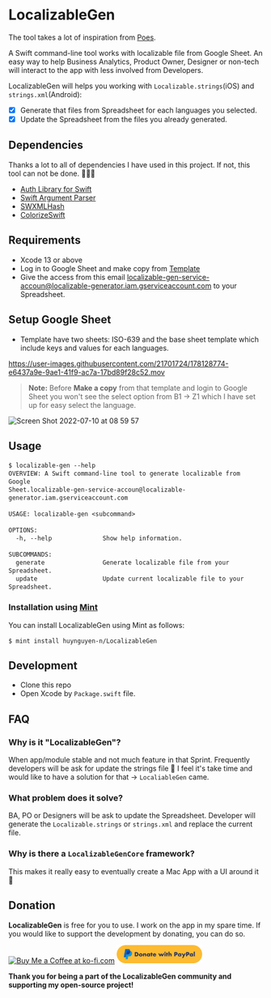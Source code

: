 # LocalizableGen
The tool takes a lot of inspiration from [Poes](https://github.com/AvdLee/Poes).

A Swift command-line tool works with localizable file from Google Sheet. An easy way to help Business Analytics, Product Owner, Designer or non-tech will interact to the app with less involved from Developers.

LocalizableGen will helps you working with `Localizable.strings`(iOS) and `strings.xml`(Android):

- [x] Generate that files from Spreadsheet for each languages you selected.
- [x] Update the Spreadsheet from the files you already generated.

## Dependencies

Thanks a lot to all of dependencies I have used in this project. If not, this tool can not be done. 🙏🙏🙏

- [Auth Library for Swift](https://github.com/googleapis/google-auth-library-swift)
- [Swift Argument Parser](https://github.com/apple/swift-argument-parser)
- [SWXMLHash](https://github.com/drmohundro/SWXMLHash.git)
- [ColorizeSwift](https://github.com/mtynior/ColorizeSwift.git)

## Requirements

- Xcode 13 or above
- Log in to Google Sheet and make copy from [Template](https://docs.google.com/spreadsheets/d/1C2L-fsw-MiAyXdjzYl867UZfyjHFPpA5STBi88M26oo)
- Give the access from this email localizable-gen-service-accoun@localizable-generator.iam.gserviceaccount.com to your Spreadsheet.

## Setup Google Sheet

- Template have two sheets: ISO-639 and the base sheet template which include keys and values for each languages.

https://user-images.githubusercontent.com/21701724/178128774-e6437a9e-9ae1-41f9-ac7a-17bd89f28c52.mov



> **Note:** Before **Make a copy** from that template and login to Google Sheet you won't see the select option from B1 -> Z1 which I have set up for easy select the language.

<img width="1606" alt="Screen Shot 2022-07-10 at 08 59 57" src="https://user-images.githubusercontent.com/21701724/178128595-d1a1be18-5bde-4f4e-904d-fdb20cbde245.png">

## Usage

```
$ localizable-gen --help
OVERVIEW: A Swift command-line tool to generate localizable from Google
Sheet.localizable-gen-service-accoun@localizable-generator.iam.gserviceaccount.com

USAGE: localizable-gen <subcommand>

OPTIONS:
  -h, --help              Show help information.

SUBCOMMANDS:
  generate                Generate localizable file from your Spreadsheet.
  update                  Update current localizable file to your Spreadsheet.
```

### Installation using [Mint](https://github.com/yonaskolb/mint)
You can install LocalizableGen using Mint as follows:

```
$ mint install huynguyen-n/LocalizableGen
```

## Development

- Clone this repo
- Open Xcode by `Package.swift` file.

## FAQ

### Why is it "LocalizableGen"?
When app/module stable and not much feature in that Sprint. Frequently developers will be ask for update the strings file 🤔 I feel it's take time and would like to have a solution for that -> `LocaliableGen` came.

### What problem does it solve?
BA, PO or Designers will be ask to update the Spreadsheet. Developer will generate the `Localizable.strings` or `strings.xml` and replace the current file.

### Why is there a `LocalizableGenCore` framework?
This makes it really easy to eventually create a Mac App with a UI around it 🚀

## Donation
**LocalizableGen** is free for you to use. I work on the app in my spare time. If you would like to support the development by donating, you can do so.

<a href='https://ko-fi.com/K3K0KATVS' target='_blank'><img height='36' style='border:0px;height:36px;' src='https://storage.ko-fi.com/cdn/kofi3.png?v=3' border='0' alt='Buy Me a Coffee at ko-fi.com' /></a> <a href='https://paypal.me/huynguyen1012' target='_blank'><img height='36' style='border:0px;height:36px;' src='https://raw.githubusercontent.com/huynguyen-n/donation-buttons/main/donate-with-Paypal.svg' border='0' alt='Donate with Paypal' /></a>


**Thank you for being a part of the **LocalizableGen** community and supporting my open-source project!**

